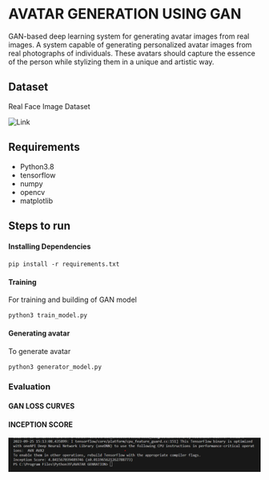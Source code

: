 # AVATAR GENERATION USING GAN
GAN-based deep learning system for generating avatar images from real images.
A system capable of generating personalized avatar images from real photographs of individuals. These avatars should capture the essence of the person while stylizing them in a unique and artistic way.

## Dataset
Real Face Image Dataset

![Link](https://drive.google.com/drive/folders/0B7EVK8r0v71pQ3NzdzRhVUhSams?resourcekey=0-Kpdd6Vctf-AdJYfS55VULA&usp=drive_link)

## Requirements

- Python3.8
- tensorflow
- numpy
- opencv
- matplotlib

## Steps to run
#### Installing Dependencies
```
pip install -r requirements.txt
```

#### Training
For training and building of GAN model
```
python3 train_model.py
```

#### Generating avatar
To generate avatar
```
python3 generator_model.py
```

### Evaluation
#### GAN LOSS CURVES
#### INCEPTION SCORE
![Inception](images/inception_score.png)
